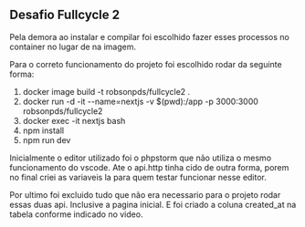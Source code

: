 ## Desafio Fullcycle 2

Pela demora ao instalar e compilar foi escolhido fazer esses processos no container no lugar de na imagem.

Para o correto funcionamento do projeto foi escolhido rodar da seguinte forma:

1. docker image build -t robsonpds/fullcycle2 .
2. docker run -d -it --name=nextjs -v $(pwd):/app -p 3000:3000 robsonpds/fullcycle2
3. docker exec -it nextjs bash
4. npm install
5. npm run dev

Inicialmente o editor utilizado foi o phpstorm que não utiliza o mesmo funcionamento do vscode.
Ate o api.http tinha cido de outra forma, porem no final criei as variaveis la para quem testar funcionar nesse editor.

Por ultimo foi excluido tudo que não era necessario para o projeto rodar essas duas api. Inclusive a pagina inicial.
E foi criado a coluna created_at na tabela conforme indicado no video.